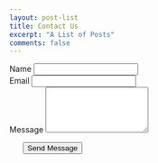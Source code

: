 ```yaml
---
layout: post-list
title: Contact Us
excerpt: "A List of Posts"
comments: false
---
```


<form method="post" action="https://formspree.io/wgroble@tulane.edu" method="POST">
	<div class="field half first">
		<label for="name">Name</label>
		<input type="text" name="name" id="name" />
	</div>
	<div class="field half">
		<label for="email">Email</label>
		<input type="text" name="_replyto" id="email" />
	</div>
	<div class="field">
		<label for="message">Message</label>
		<textarea name="message" id="message" rows="5"></textarea>
	</div>
	<ul class="actions">
		<input type="submit" value="Send Message">
		<input type="hidden" name="_next" value="#" />
		<!--<li><a href="" class="button submit">Send Message</a></li>-->
	</ul>
</form>